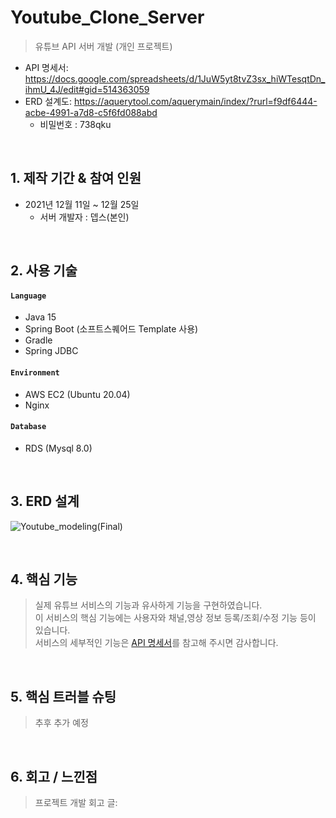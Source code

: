 # Youtube_Clone_Server
>유튜브 API 서버 개발 (개인 프로젝트)  
- API 명세서: https://docs.google.com/spreadsheets/d/1JuW5yt8tvZ3sx_hiWTesqtDn_ihmU_4J/edit#gid=514363059 
- ERD 설계도: https://aquerytool.com/aquerymain/index/?rurl=f9df6444-acbe-4991-a7d8-c5f6fd088abd
    - 비밀번호 : 738qku   
</br>

## 1. 제작 기간 & 참여 인원  
- 2021년 12월 11일 ~ 12월 25일  
    - 서버 개발자 : 뎁스(본인)
   
</br>

## 2. 사용 기술
#### `Language`
  - Java 15
  - Spring Boot (소프트스퀘어드 Template 사용)
  - Gradle
  - Spring JDBC 
#### `Environment`  
  - AWS EC2 (Ubuntu 20.04)  
  - Nginx
#### `Database`  
  - RDS (Mysql 8.0)

</br>

## 3. ERD 설계
![Youtube_modeling(Final)](https://user-images.githubusercontent.com/62496215/157594667-bdfef997-3913-4eb5-bda8-f696f0c790a7.png)


</br>

## 4. 핵심 기능
>실제 유튜브 서비스의 기능과 유사하게 기능을 구현하였습니다.  
>이 서비스의 핵심 기능에는 사용자와 채널,영상 정보 등록/조회/수정 기능 등이 있습니다.  
>서비스의 세부적인 기능은 [API 명세서](https://docs.google.com/spreadsheets/d/1JuW5yt8tvZ3sx_hiWTesqtDn_ihmU_4J/edit#gid=514363059)를 참고해 주시면 감사합니다.  

</br>

## 5. 핵심 트러블 슈팅
>추후 추가 예정

</br>

## 6. 회고 / 느낀점
>프로젝트 개발 회고 글: 
